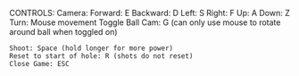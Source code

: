 
	 
CONTROLS:
	Camera:
		Forward: E
		Backward: D
		Left: S
		Right: F
		Up: A
		Down: Z
		Turn: Mouse movement
		Toggle Ball Cam: G (can only use mouse to rotate around ball when toggled on)

	Shoot: Space (hold longer for more power)
	Reset to start of hole: R (shots do not reset)
	Close Game: ESC 